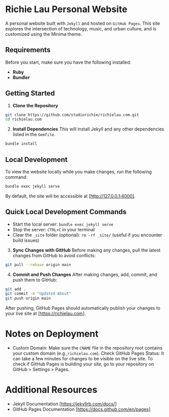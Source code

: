 # Richie Lau Personal Website
A personal website built with `Jekyll` and hosted on `GitHub Pages`. This site explores the intersection of technology, music, and urban culture, and is customized using the Minima theme.

## Requirements
Before you start, make sure you have the following installed:

- **Ruby**
- **Bundler**

## Getting Started
1. **Clone the Repository**
```bash
git clone https://github.com/studiorichie/richielau.com.git
cd richielau.com
```

2. **Install Dependencies**
This will install Jekyll and any other dependencies listed in the `Gemfile`.

```bash
bundle install
```

## Local Development
To view the website locally while you make changes, run the following command:


```bash
bundle exec jekyll serve
```
By default, the site will be accessible at [http://127.0.0.1:4000].

## Quick Local Development Commands
- Start the local server: `bundle exec jekyll serve`
- Stop the server: `CTRL+C` in your terminal
- Clear the `_site` folder (optional): `rm -rf _site/` (useful if you encounter build issues)

3. **Sync Changes with GitHub**
Before making any changes, pull the latest changes from GitHub to avoid conflicts:

```bash
git pull --rebase origin main
```


4. **Commit and Push Changes**
After making changes, add, commit, and push them to GitHub:
```bash
git add .
git commit -m "Updated About"
git push origin main
```

After pushing, GitHub Pages should automatically publish your changes to your live site at [https://richielau.com].

# Notes on Deployment
- Custom Domain: Make sure the `CNAME` file in the repository root contains your custom domain (e.g.,`richielau.com`).
Check GitHub Pages Status: It can take a few minutes for changes to be visible on the live site. To check if GitHub Pages is building your site, go to your repository on GitHub > Settings > Pages.

# Additional Resources
- Jekyll Documentation [https://jekyllrb.com/docs/]
- GitHub Pages Documentation [https://docs.github.com/en/pages]